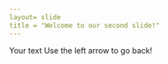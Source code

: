 ```yaml
---
layout= slide
title = "Welcome to our second slide!"
---
```

Your text
Use the left arrow to go back!